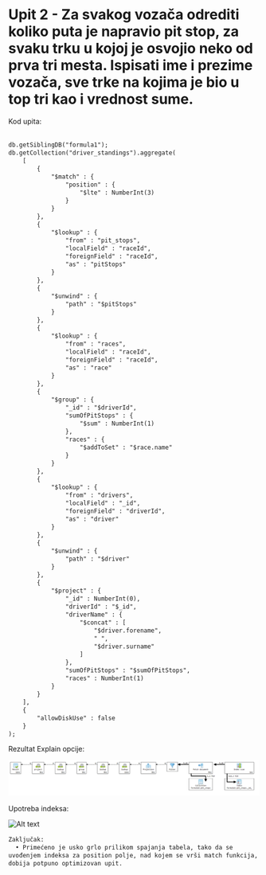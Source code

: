 # Upit 2 - Za svakog vozača odrediti koliko puta je napravio pit stop, za svaku trku u kojoj je osvojio neko od prva tri mesta. Ispisati ime i prezime vozača, sve trke na kojima je bio u top tri kao i vrednost sume.

Kod upita:

~~~

db.getSiblingDB("formula1");
db.getCollection("driver_standings").aggregate(
    [
        {
            "$match" : {
                "position" : {
                    "$lte" : NumberInt(3)
                }
            }
        }, 
        {
            "$lookup" : {
                "from" : "pit_stops",
                "localField" : "raceId",
                "foreignField" : "raceId",
                "as" : "pitStops"
            }
        }, 
        {
            "$unwind" : {
                "path" : "$pitStops"
            }
        }, 
        {
            "$lookup" : {
                "from" : "races",
                "localField" : "raceId",
                "foreignField" : "raceId",
                "as" : "race"
            }
        }, 
        {
            "$group" : {
                "_id" : "$driverId",
                "sumOfPitStops" : {
                    "$sum" : NumberInt(1)
                },
                "races" : {
                    "$addToSet" : "$race.name"
                }
            }
        }, 
        {
            "$lookup" : {
                "from" : "drivers",
                "localField" : "_id",
                "foreignField" : "driverId",
                "as" : "driver"
            }
        }, 
        {
            "$unwind" : {
                "path" : "$driver"
            }
        }, 
        {
            "$project" : {
                "_id" : NumberInt(0),
                "driverId" : "$_id",
                "driverName" : {
                    "$concat" : [
                        "$driver.forename",
                        " ",
                        "$driver.surname"
                    ]
                },
                "sumOfPitStops" : "$sumOfPitStops",
                "races" : NumberInt(1)
            }
        }
    ], 
    {
        "allowDiskUse" : false
    }
);

~~~

Rezultat Explain opcije:

![Alt text](/v2/andrija/query_2/query_2_explain.png)

Upotreba indeksa:

![Alt text](/v2/andrija/query_1/query_2_index.png)

~~~
Zaključak:
  • Primećeno je usko grlo prilikom spajanja tabela, tako da se uvođenjem indeksa za position polje, nad kojem se vrši match funkcija, dobija potpuno optimizovan upit.
~~~